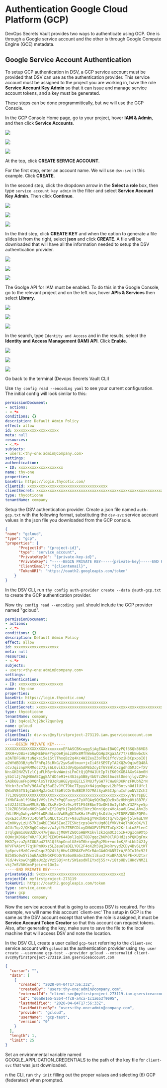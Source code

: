 [title]: # (Authentication: GCP)
[tags]: # (DevOps Secrets Vault,DSV,)
[priority]: # (5600)

# Authentication Google Cloud Platform (GCP)

DevOps Secrets Vault provides two ways to authenticate using GCP.  One is through a Google service account and the other is through Google Compute Engine (GCE) metadata. 

## Google Service Account Authentication

To setup GCP authentication in DSV, a GCP service account must be provided that DSV can use as the authentication provider.  This service account must be assigned to the project you are working in, have the role **Service Account Key Admin** so that it can issue and manage service account tokens, and a key must be generated.

These steps can be done programmitically, but we will use the GCP Console.

In the GCP Console Home page, go to your project, hover **IAM & Admin**, and then click **Service Accounts**.  

![](./images/spacer.png)

![](./images/gcpiam.png)

![](./images/spacer.png)

At the top, click **CREATE SERVICE ACCOUNT**.  

For the first step, enter an account name.  We will use `dsv-svc` in this example.  Click **CREATE**.

In the second step, click the dropdown arrow in the **Select a role** box, then type `service account key admin` in the filter and select **Service Account Key Admin**.  Then click **Continue**.

![](./images/spacer.png)

![](./images/servicekeyadmin.png)

![](./images/spacer.png)

In the third step, click **CREATE KEY** and when the option to generate a file slides in from the right, select **json** and click **CREATE**.  A file will be downloaded that will have all the information needed to setup the DSV authentication provider.

![](./images/spacer.png)

![](./images/privatekey.png)

![](./images/spacer.png)


The Goolge API for IAM must be enabled.  To do this in the Google Console, go to the relevant project and on the left nav, hover **APIs & Services** then select **Library**.

![](./images/spacer.png)

![](./images/iamapi.png)

![](./images/spacer.png)

In the search, type `Identity and Access` and in the results, select the **Identity and Access Management (IAM) API**.  Click **Enable**.

![](./images/spacer.png)

![](./images/iamapienable.png)

![](./images/spacer.png)

Go back to the terminal (Devops Secrets Vault CLI)

Use `thy config read --encoding yaml` to see your current configuration.  The initial config will look similar to this:

```yaml
permissionDocument:
- actions:
- <.*>
conditions: {}
description: Default Admin Policy
effect: allow
id: xxxxxxxxxxxxxxxxxxxx
meta: null
resources:
- <.*>
subjects:
- users:<thy-one:admin@company.com>
settings:
authentication:
- ID: xxxxxxxxxxxxxxxxxxxx
name: thy-one
properties:
baseUri: https://login.thycotic.com/
clientId: xxxxxxxxxxxxxxxxxxxxxxxxxxxxxxxxxxxx
clientSecret: xxxxxxxxxxxxxxxxxxxxxxxxxxxxxxxxxxxxxxxxxxxxxxxxxxxxxxxxxxxxxxxx
type: thycoticone
tenantName: company
```


Setup the DSV authentication provider.  Create a json file named `auth-gcp.txt` with the following format, substituting the `dsv-svc` service account values in the json file you downloaded from the GCP console.

```json
{
"name": "gcloud",
"type": "gcp",
"properties": {
	  "ProjectId": "{project-id}",
	  "type": "service_account",
	  "PrivateKeyId": "{private-key-id}",
	  "PrivateKey": "-----BEGIN PRIVATE KEY-----{private-key}-----END PRIVATE KEY-----\n",
	  "ClientEmail": "{clientemail}",
	  "TokenURI": "https://oauth2.googleapis.com/token"
	}
}
```
In the DSV CLI, run `thy config auth-provider create --data @auth-gcp.txt` to create the GCP authentication provider.

Now `thy config read --encoding yaml` should include the GCP provider named "gcloud".

```yaml
permissionDocument:
- actions:
- <.*>
conditions: {}
description: Default Admin Policy
effect: allow
id: xxxxxxxxxxxxxxxxxxxx
meta: null
resources:
- <.*>
subjects:
- users:<thy-one:admin@company.com>
settings:
authentication:
- ID: xxxxxxxxxxxxxxxxxxxx
name: thy-one
properties:
baseUri: https://login.thycotic.com/
clientId: xxxxxxxxxxxxxxxxxxxxxxxxxxxxxxxxxxxx
clientSecret: xxxxxxxxxxxxxxxxxxxxxxxxxxxxxxxxxxxxxxxxxxxxxxxxxxxxxxxxxxxxxxxx
type: thycoticone
tenantName: company
- ID: bq4ce17cj2bc72qun8vg
name: gcloud
properties:
clientEmail: dsv-svc@myfirstproject-273119.iam.gserviceaccount.com
privateKey: |
-----BEGIN PRIVATE KEY-----
XXXXXXXXXXXXXXXXXXXxxxxxxxEFAASCBKcwggSjAgEAAoIBAQCyPQf3SQk86VD8
2RKH+vDBx+zG9gMEbFmFYypOeRjmizAMx8MfhWe6wQGHp3KgazAr7T/sRhEwbcUk
a3ATDFGHH/tuNgksi5e1StlThxgBz2q4Kc4W2ZeyZ3oTbQiffoVpziH3CpxpoI6j
a2WYdBD3B/gMxTFhFqJ6iRkG/2ywSa6tmuv+jxIi4StSE9TyTA2XQZw9qiwEQ48A
cCvJqiznpFRMMocz73ys6L0vik2JdVyQpm5APBbZcyIfGY8HlCxzgdhd5MJC+fXV
NnsGH2NVZVIzlCjuFLMBy+NvWWmisLFmCtQjQPHA1UtIp7iEK09XGB4AXx94bm0H
ySbIlJj7AgMBAAECggEATdD4e91+s4G3spSBEy4bU7cZ6Gl6usElOmenjlgvZ2Po
SAQk68ueFHp0VQnlsSTrBJqRuHGEyqx6ECL57M8JfyGW77CWw8R0KRnzFRUbhZrN
YHcb+3znTmP/96A4Tg36aE2vJYCT9ke7TpyyX+N4jqmDgevL2bP8ntvhOd1lUfc1
QWaUVE5TS1gCWkEMgZaGsCfSbRlCOr0uBBIRfO7MAlSyaK6IJpnuIuhpoNV3Zch2
77L3O9qXXXXXXXXXXXXXXxxxxxxxxxxxxxxxxxxxxxxxxxxxxxxxxxxy/NVrspEC
JYMkF4ablf96UqIVVSs1VsZrPgQFauzpS7yXFQAq9QKBgQDzBxBzHbMg8Vi8B7P/
wtU2JJ3CSumMMLB/BNcZksRrG+2z9sz9T1FS4EBbnTGvOHl0nIythMuY3ZFkye5p
lJkZRD3YX0aNOShGakPxEf2OqYkj7pkBdhilNrz3OnnjQoz4VcAsadUGmwLAhv2b
/WLfRHgDwhyvhF9tuDRdALodVwKBgQC7wKHafPn0Vj6sOiUmjvPIDFRVO0kFQFGc
oSxE2culMxY3I4Dh8fLGNLCt5cJt/+Nsu2huHIgYVRdoQcTq/vb3gePj5lwauLYW
vEm0KyyLzLH57kZa4bDE36A5IaoZ7ESNcjcps84xYuUgd81fVkVt4qThUCo0X/VI
ACUiTqz2/QKBgQCn4ydv/wJyLYhZTRECDLxyDNWXFV1F5ZToCpX2KrfaLo8FleeC
zrqlgBm1sGBUZbUx47wjWuuzjM0WTZGQCoHBPK1kvlzkzqmOC3coIH+DgIcm9Xtp
0QWxjKD6QcFWR/FO1R5PEEWDrK44BolIq8ET8B7gqcZbUh0ClRBHd2sbPQKBgFmx
MKD7yzzaZp5IOK8u427R1QfShpOnolU8+bT6hrqoqRg2Mb++ocfmK/EnLbb242Jy
NPVFVA6rt77qjHPm0Xxz5LZeuelaDELYOC2F4oX2h59qINoRryyd2CDy4Bv6LtWT
lp6pcvtMz0CvesDsqcZQ24t3jHHw1XBMAXFePGrRAoGAdOHAN57rA/R9IuI0c92f
BZ58So0w5Yi5uEAm2hNGKFObQrKa6oABaGv3ZWx1lEuv2rKuBFAQLV6PE+XU2txr
7Cd/4vkowChgBbaUxZpVVz5SQj+nt/SW1esdNlEYxdj55r+/i8tpUDvCHHdVNMZ1
vkj7m5V8HCmnPjeic+d1OmI=
-----END PRIVATE KEY-----
privateKeyId: 9xxxxxxxxxxxxxxxxxxxxxxxxxxxxxxxxxxxxxx3
projectId: myfirstproject-273119
tokenUri: https://oauth2.googleapis.com/token
type: service_account
type: gcp
tenantName: company
```

Now the service account that is going to access DSV is required.  For this example, we will name this account `client-svc' The setup in GCP is the same as the DSV account except that when the role is assigned, it must be **Service Account Token Creator** so that this account can request tokens.  Also, after generating the key, make sure to save the file to the local machine that will access DSV and note the location.

In the DSV CLI, create a user called `gcp-test` referring to the `client-svc` service account with `gcloud` as the authentication provider using `thy user create --username gcp-test --provider gcloud --externalid client-svc@myfirstproject-273119.iam.gserviceaccount.com`


```json
{
  "cursor": "",
  "data": [
    {
      "created": "2020-04-04T17:56:33Z",
      "createdBy": "users:thy-one:admin@company.com",
      "externalId": "client-svc@myfirstproject-273119.iam.gserviceaccount.com",
      "id": "d6a8e1e5-5554-4fc8-a4ca-1c1a653f9095",
      "lastModified": "2020-04-04T17:56:33Z",
      "lastModifiedBy": "users:thy-one:admin@company.com",
      "provider": "gcloud",
      "userName": "gcp-test",
      "version": "0"
    }
  ],
  "length": 1,
  "limit": 25
}
```
Set an environmental variable named GOOGLE_APPLICATION_CREDENTIALS to the path of the key file for `client-svc` that was just downloaded.

n the CLI, run `thy init` filling out the proper values and selecting (6) GCP (federated) when prompted.



